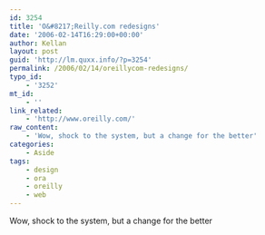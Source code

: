 ```yaml
---
id: 3254
title: 'O&#8217;Reilly.com redesigns'
date: '2006-02-14T16:29:00+00:00'
author: Kellan
layout: post
guid: 'http://lm.quxx.info/?p=3254'
permalink: /2006/02/14/oreillycom-redesigns/
typo_id:
    - '3252'
mt_id:
    - ''
link_related:
    - 'http://www.oreilly.com/'
raw_content:
    - 'Wow, shock to the system, but a change for the better'
categories:
    - Aside
tags:
    - design
    - ora
    - oreilly
    - web
---
```


Wow, shock to the system, but a change for the better